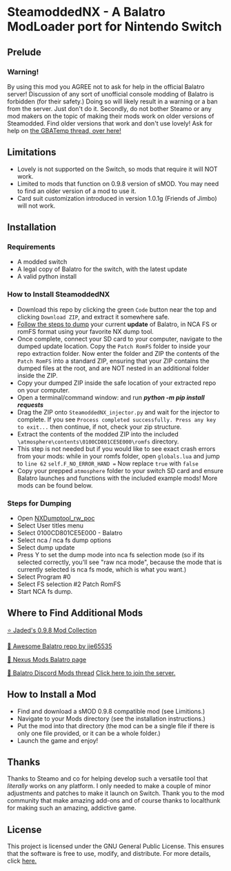 # SteamoddedNX - A Balatro ModLoader port for Nintendo Switch

## Prelude

### Warning!
By using this mod you AGREE not to ask for help in the official Balatro server! Discussion of any sort of unofficial console modding of Balatro is forbidden (for their safety.) Doing so will likely result in a warning or a ban from the server. Just don't do it. Secondly, do not bother Steamo or any mod makers on the topic of making their mods work on older versions of Steamodded. Find older versions that work and don't use lovely! Ask for help on [the GBATemp thread, over here!](https://gbatemp.net/threads/balatro-steamodded-mod-installation-guide.660736/)

## Limitations

- Lovely is not supported on the Switch, so mods that require it will NOT work.
- Limited to mods that function on 0.9.8 version of sMOD. You may need to find an older version of a mod to use it.
- Card suit customization introduced in version 1.0.1g (Friends of Jimbo) will not work.

## Installation

### Requirements

- A modded switch
- A legal copy of Balatro for the switch, with the latest update
- A valid python install

### How to Install SteamoddedNX

- Download this repo by clicking the green `Code` button near the top and clicking `Download ZIP`, and extract it somewhere safe.
- [Follow the steps to dump](https://github.com/JonJaded/SteamoddedNX?tab=readme-ov-file#steps-for-dumping) your current **update** of Balatro, in NCA FS or romFS format using your favorite NX dump tool.
- Once complete, connect your SD card to your computer, navigate to the dumped update location. Copy the `Patch RomFS` folder to inside your repo extraction folder. Now enter the folder and ZIP the contents of the `Patch RomFS` into a standard ZIP, ensuring that your ZIP contains the dumped files at the root, and are NOT nested in an additional folder inside the ZIP.
- Copy your dumped ZIP inside the safe location of your extracted repo on your computer.
- Open a terminal/command window: and run **_python -m pip install requests_**
- Drag the ZIP onto `SteamoddedNX_injector.py` and wait for the injector to complete. If you see `Process completed successfully. Press any key to exit...` then continue, if not, check your zip structure.
- Extract the contents of the modded ZIP into the included `\atmosphere\contents\0100CD801CE5E000\romfs` directory.
- This step is not needed but if you would like to see exact crash errors from your mods: while in your romfs folder, open `globals.lua` and jump to `line 62` `self.F_NO_ERROR_HAND =`  Now replace `true` with `false`
- Copy your prepped `atmosphere` folder to your switch SD card and ensure Balatro launches and functions with the included example mods! More mods can be found below.

### Steps for Dumping 

- Open [NXDumptool_rw_poc](https://github.com/DarkMatterCore/nxdumptool/releases/tag/rewrite-prerelease)
- Select User titles menu
- Select 0100CD801CE5E000 - Balatro
- Select nca / nca fs dump options
- Select dump update
- Press Y to set the dump mode into nca fs selection mode (so if its selected correctly, you'll see "raw nca mode", because the mode that is currently selected is nca fs mode, which is what you want.)
- Select Program #0
- Select FS selection #2 Patch RomFS
- Start NCA fs dump.

## Where to Find Additional Mods

[⭐ Jaded's 0.9.8 Mod Collection](https://mega.nz/folder/fQ1zlAra#CduiyoPXT3_KFJWUx0Lqkw)

[🥇 Awesome Balatro repo by jie65535](https://github.com/jie65535/awesome-balatro)

[🥈 Nexus Mods Balatro page](https://www.nexusmods.com/balatro/mods/)

[🥉 Balatro Discord Mods thread](https://discord.com/channels/1116389027176787968/1209506514763522108) [Click here to join the server.](https://discord.com/invite/balatro)

## How to Install a Mod

- Find and download a sMOD 0.9.8 compatible mod (see Limitions.)
- Navigate to your Mods directory (see the installation instructions.)
- Put the mod into that directory (the mod can be a single file if there is only one file provided, or it can be a whole folder.)
- Launch the game and enjoy!

## Thanks

Thanks to Steamo and co for helping develop such a versatile tool that _literally_ works on any platform. I only needed to make a couple of minor adjustments and patches to make it launch on Switch.
Thank you to the mod community that make amazing add-ons and of course thanks to localthunk for making such an amazing, addictive game.

## License

This project is licensed under the GNU General Public License. This ensures that the software is free to use, modify, and distribute. For more details, click [here.](https://github.com/Steamopollys/Steamodded/actions?tab=GPL-3.0-1-ov-file)
